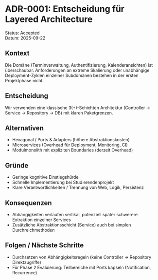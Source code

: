# ADR-0001: Entscheidung für Layered Architecture

Status: Accepted  
Datum: 2025-09-22

## Kontext
Die Domäne (Terminverwaltung, Authentifizierung, Kalenderansichten) ist überschaubar. Anforderungen an extreme Skalierung oder unabhängige Deployment-Zyklen einzelner Subdomänen bestehen in der ersten Projektphase nicht.

## Entscheidung
Wir verwenden eine klassische 3(+)-Schichten Architektur (Controller → Service → Repository → DB) mit klaren Paketgrenzen.

## Alternativen
- Hexagonal / Ports & Adapters (höhere Abstraktionskosten)
- Microservices (Overhead für Deployment, Monitoring, CI)
- Modulmonolith mit expliziten Boundaries (derzeit Overhead)

## Gründe
- Geringe kognitive Einstiegshürde
- Schnelle Implementierung bei Studierendenprojekt
- Klare Verantwortlichkeiten / Trennung von Web, Logik, Persistenz

## Konsequenzen
- Abhängigkeiten verlaufen vertikal, potenziell später schwerere Extraktion einzelner Services
- Zusätzliche Abstraktionsschicht (Service) auch bei simplen Durchreichmethoden

## Folgen / Nächste Schritte
- Durchsetzen von Abhängigkeitsregeln (keine Controller → Repository Direktzugriffe)
- Für Phase 2 Evaluierung: Teilbereiche mit Ports kapseln (Notification, Recurrence)

